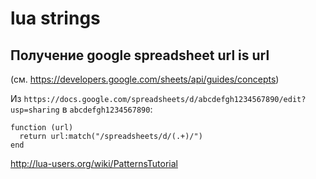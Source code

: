 # lua strings

## Получение google spreadsheet url is url

(см. https://developers.google.com/sheets/api/guides/concepts)

Из `https://docs.google.com/spreadsheets/d/abcdefgh1234567890/edit?usp=sharing` в `abcdefgh1234567890`:

```
function (url)
  return url:match("/spreadsheets/d/(.+)/")
end
```

http://lua-users.org/wiki/PatternsTutorial

